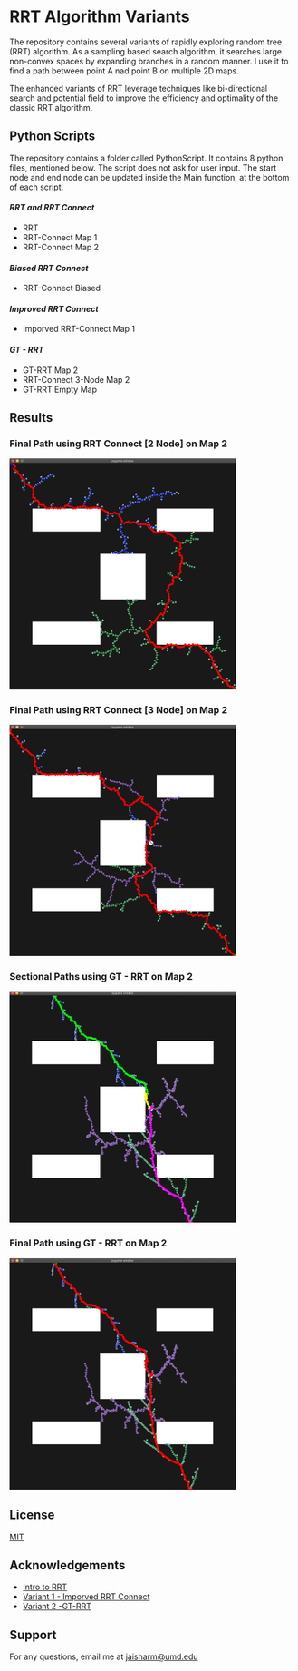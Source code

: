 
# RRT  Algorithm Variants

The repository contains several variants of  rapidly exploring random tree (RRT) algorithm. As a sampling based search algorithm, it searches large non-convex spaces by expanding branches in a random manner. I use it to find a path between point A nad point B on multiple 2D maps.

The enhanced variants of RRT leverage techniques like bi-directional search and potential field to improve the efficiency and optimality of the classic RRT algorithm.


## Python Scripts

The repository contains a folder called PythonScript. It contains 8 python files, mentioned below. The script does not ask for user input. The start node and end node can be updated inside the Main function, at the bottom of each script.

#### *RRT and RRT Connect*
- RRT
- RRT-Connect Map 1 
- RRT-Connect Map 2

#### *Biased RRT Connect*
- RRT-Connect Biased

#### *Improved RRT Connect*
- Imporved RRT-Connect Map 1

#### *GT - RRT*
- GT-RRT Map 2
- RRT-Connect 3-Node Map 2
- GT-RRT Empty Map


## Results
### Final Path using RRT Connect [2 Node] on Map 2 
<img src = "Images/RRT_Connect.png" width = "400" >

### Final Path using RRT Connect [3 Node] on Map 2
<img src = "Images/3Node_RRT.png" width = "400" >

### Sectional Paths using GT - RRT  on Map 2 
<img src = "Images/GT_RRT_paths.png" width = "400" >

### Final Path using GT - RRT on Map 2
<img src = "Images/GT_RRT.png" width = "400" >

## License
[MIT](https://choosealicense.com/licenses/mit/)

## Acknowledgements

 - [Intro to RRT](https://www.cs.cmu.edu/~motionplanning/lecture/lec20.pdf)
 - [Variant 1 - Imporved RRT Connect](https://ieeexplore.ieee.org/document/9419385)
 - [Variant 2 -GT-RRT](https://ieeexplore.ieee.org/document/9602848/keywords#keywords)

## Support
For any questions, email me at jaisharm@umd.edu

